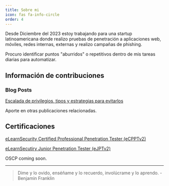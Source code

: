 ```yaml
---
title: Sobre mi
icon: fas fa-info-circle
order: 4
---
```


Desde Diciembre del 2023 estoy trabajando para una startup latinoamericana donde realizo pruebas de penetración a aplicaciones web, móviles, redes internas, externas y realizo campañas de phishing.

Procuro identificar puntos "aburridos" o repetitivos dentro de mis tareas diarias para automatizar.

## Información de contribuciones
### Blog Posts

[Escalada de privilegios, tipos y estrategias para evitarlos](https://blog.hackmetrix.com/escalada-de-privilegios-tipos-y-estrategias-para-evitarlos/)

Aporte en otras publicaciones relacionadas.


## Certificaciones

[eLearnSecurity Certified Professional Penetration Tester (eCPPTv2)](https://certs.ine.com/9c15eea9-87b9-48a0-a297-e0af643a3cd2#gs.9t5053)

[eLearnSecutiry Junior Penetration Tester (eJPTv2)](https://certs.ine.com/c07db0d9-1d27-4c0e-861f-0db1753298fa#gs.cfar5y)

OSCP coming soon.

---

> Dime y lo ovido, enséñame y lo recuerdo, involúcrame y lo aprendo. -Benjamin Franklin
